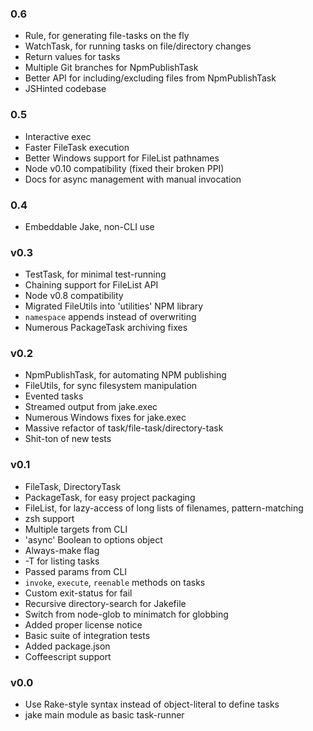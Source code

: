 ### 0.6
+ Rule, for generating file-tasks on the fly
+ WatchTask, for running tasks on file/directory changes
+ Return values for tasks
+ Multiple Git branches for NpmPublishTask
+ Better API for including/excluding files from NpmPublishTask
+ JSHinted codebase

### 0.5
+ Interactive exec
+ Faster FileTask execution
+ Better Windows support for FileList pathnames
+ Node v0.10 compatibility (fixed their broken PPI)
+ Docs for async management with manual invocation

### 0.4
+ Embeddable Jake, non-CLI use

### v0.3
+ TestTask, for minimal test-running
+ Chaining support for FileList API
+ Node v0.8 compatibility
+ Migrated FileUtils into 'utilities' NPM library
+ `namespace` appends instead of overwriting
+ Numerous PackageTask archiving fixes

### v0.2
+ NpmPublishTask, for automating NPM publishing
+ FileUtils, for sync filesystem manipulation
+ Evented tasks
+ Streamed output from jake.exec
+ Numerous Windows fixes for jake.exec
+ Massive refactor of task/file-task/directory-task
+ Shit-ton of new tests

### v0.1
+ FileTask, DirectoryTask
+ PackageTask, for easy project packaging
+ FileList, for lazy-access of long lists of filenames, pattern-matching
+ zsh support
+ Multiple targets from CLI
+ 'async' Boolean to options object
+ Always-make flag
+ -T for listing tasks
+ Passed params from CLI
+ `invoke`, `execute`, `reenable` methods on tasks
+ Custom exit-status for fail
+ Recursive directory-search for Jakefile
+ Switch from node-glob to minimatch for globbing
+ Added proper license notice
+ Basic suite of integration tests
+ Added package.json
+ Coffeescript support

### v0.0
+ Use Rake-style syntax instead of object-literal to define tasks
+ jake main module as basic task-runner
